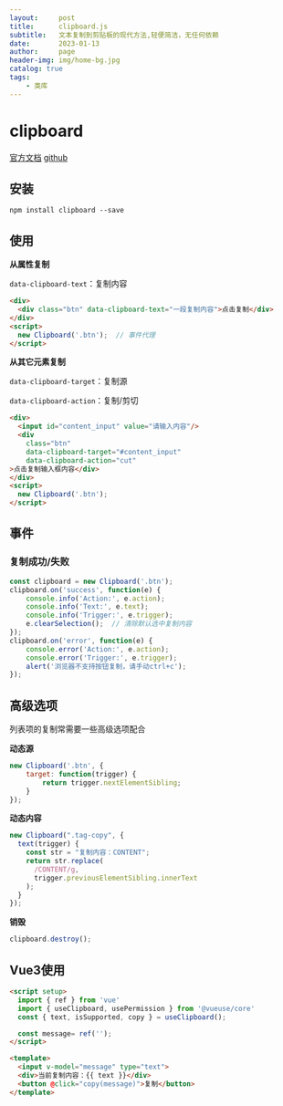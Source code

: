 ```yaml
---
layout:     post
title:      clipboard.js
subtitle:   文本复制到剪贴板的现代方法,轻便简洁，无任何依赖
date:       2023-01-13
author:     page
header-img: img/home-bg.jpg
catalog: true
tags:
    - 类库
---
```


# clipboard

[官方文档](https://clipboardjs.com/) [github](https://github.com/zenorocha/clipboard.js)

## 安装

```shell
npm install clipboard --save
```

## 使用

**从属性复制**

`data-clipboard-text`：复制内容

```html
<div>
  <div class="btn" data-clipboard-text="一段复制内容">点击复制</div>
</div>
<script>
  new Clipboard('.btn');  // 事件代理
</script>
```

**从其它元素复制**

`data-clipboard-target`：复制源

`data-clipboard-action`：复制/剪切

```html
<div>
  <input id="content_input" value="请输入内容"/>
  <div
    class="btn"
    data-clipboard-target="#content_input"
    data-clipboard-action="cut"
>点击复制输入框内容</div>
</div>
<script>
  new Clipboard('.btn');
</script>
```

## 事件

### 复制成功/失败

```js
const clipboard = new Clipboard('.btn');
clipboard.on('success', function(e) {
    console.info('Action:', e.action);
    console.info('Text:', e.text);
    console.info('Trigger:', e.trigger);
    e.clearSelection();  // 清除默认选中复制内容
});
clipboard.on('error', function(e) {
    console.error('Action:', e.action);
    console.error('Trigger:', e.trigger);
    alert('浏览器不支持按钮复制，请手动ctrl+c');
});
```

## 高级选项

列表项的复制常需要一些高级选项配合

**动态源**

```js
new Clipboard('.btn', {
    target: function(trigger) {
        return trigger.nextElementSibling;
    }
});
```

**动态内容**

```js
new Clipboard(".tag-copy", {
  text(trigger) {
    const str = "复制内容：CONTENT";
    return str.replace(
      /CONTENT/g,
      trigger.previousElementSibling.innerText
    );
  }
});
```

**销毁**

```js
clipboard.destroy();
```

## Vue3使用

```html
<script setup>
  import { ref } from 'vue'
  import { useClipboard, usePermission } from '@vueuse/core'
  const { text, isSupported, copy } = useClipboard();

  const message= ref('');
</script>

<template>
  <input v-model="message" type="text">
  <div>当前复制内容：{{ text }}</div>
  <button @click="copy(message)">复制</button>
</template>
```

